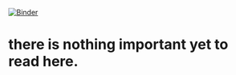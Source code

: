 [![Binder](https://mybinder.org/badge_logo.svg)](https://mybinder.org/v2/gh/immediatestranger/soybeans/HEAD)
# there is nothing important yet to read here.
